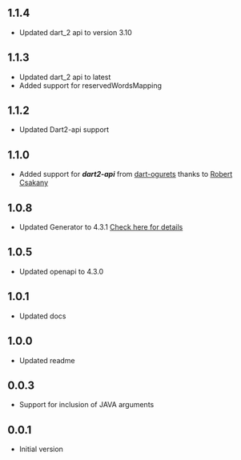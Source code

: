 ## 1.1.4

- Updated dart_2 api to version 3.10

## 1.1.3

- Updated dart_2 api to latest
- Added support for reservedWordsMapping

## 1.1.2

- Updated Dart2-api support

## 1.1.0

- Added support for **_dart2-api_** from [dart-ogurets](https://github.com/dart-ogurets/dart-openapi-maven) 
thanks to [Robert Csakany](https://github.com/robertcsakany)

## 1.0.8

- Updated Generator to 4.3.1 [Check here for details](https://github.com/OpenAPITools/openapi-generator)

## 1.0.5

- Updated openapi to 4.3.0

## 1.0.1

- Updated docs

## 1.0.0

- Updated readme

## 0.0.3

- Support for inclusion of JAVA arguments

## 0.0.1

- Initial version
